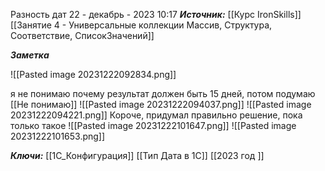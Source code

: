 
Разность дат
 22 - декабрь - 2023  10:17 
***Источник:***  [[Курс IronSkills]] [[Занятие 4 - Универсальные коллекции Массив, Структура, Соответствие, СписокЗначений]]

***Заметка*** 


![[Pasted image 20231222092834.png]]


я не понимаю почему результат должен быть 15 дней, потом подумаю  [[Не понимаю]]
![[Pasted image 20231222094037.png]]
![[Pasted image 20231222094221.png]]
Короче, придумал правильно решение, пока только такое
![[Pasted image 20231222101647.png]]
![[Pasted image 20231222101653.png]]

***Ключи:*** [[1С_Конфигурация]] [[Тип Дата в 1С]]  [[2023 год ]]